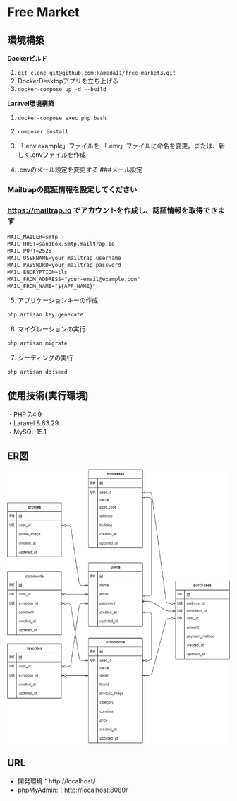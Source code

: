 # Free Market
## 環境構築
**Dockerビルド**
1. `git clone git@github.com:kameda11/free-market3.git`
2. DockerDesktopアプリを立ち上げる
3. `docker-compose up -d --build`


**Laravel環境構築**
1. `docker-compose exec php bash`

2. `composer install`

3. 「.env.example」ファイルを 「.env」ファイルに命名を変更。または、新しく.envファイルを作成

4. .envのメール設定を変更する
###メール設定
### Mailtrapの認証情報を設定してください
### https://mailtrap.io でアカウントを作成し、認証情報を取得できます
``` text
MAIL_MAILER=smtp
MAIL_HOST=sandbox.smtp.mailtrap.io
MAIL_PORT=2525
MAIL_USERNAME=your_mailtrap_username
MAIL_PASSWORD=your_mailtrap_password
MAIL_ENCRYPTION=tls
MAIL_FROM_ADDRESS="your-email@example.com"
MAIL_FROM_NAME="${APP_NAME}"
```
5. アプリケーションキーの作成
``` bash
php artisan key:generate
```

6. マイグレーションの実行
``` bash
php artisan migrate
```

7. シーディングの実行
``` bash
php artisan db:seed
```

## 使用技術(実行環境)
・PHP 7.4.9  </br>
・Laravel 8.83.29 </br>
・MySQL 15.1 </br>

## ER図
![alt](./freemarket.drawio.png)

## URL
- 開発環境：http://localhost/
- phpMyAdmin:：http://localhost:8080/
